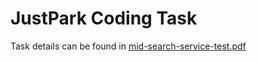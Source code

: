 # JustPark Coding Task

Task details can be found in [mid-search-service-test.pdf](https://github.com/Luke-Shepp/justpark-coding-test/blob/master/mid-search-service-test.pdf)

